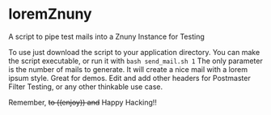 # loremZnuny
A script to pipe test mails into a Znuny Instance for Testing

To use just download the script to your application directory. You can make the script executable, or run it with ``bash send_mail.sh 1`` The only parameter is the number of mails to generate. It will create a nice mail with a lorem ipsum style. Great for demos. Edit and add other headers for Postmaster Filter Testing, or any other thinkable use case.

Remember, ~~to ((enjoy)) and~~ Happy Hacking!!
